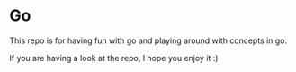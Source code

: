 # Go

This repo is for having fun with go and playing around with concepts in go.

If you are having a look at the repo, I hope you enjoy it :)

